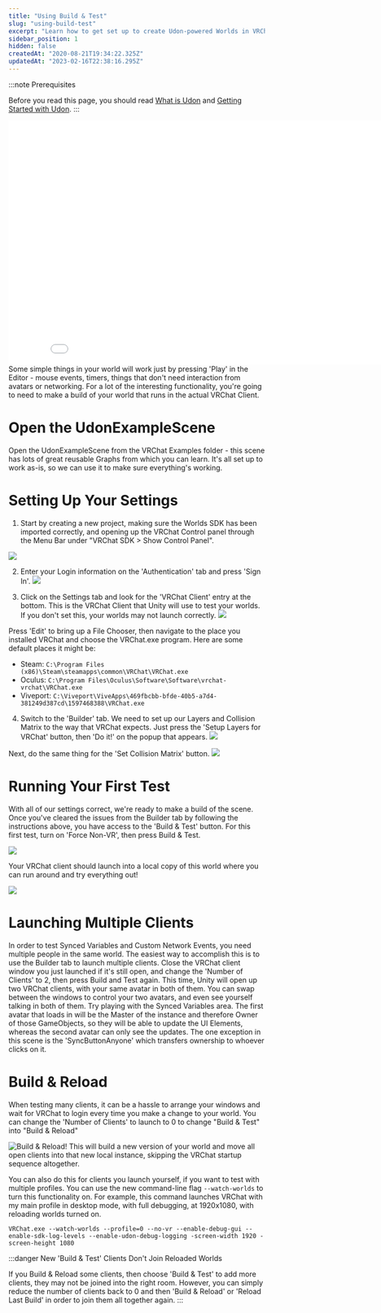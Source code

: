 ```yaml
---
title: "Using Build & Test"
slug: "using-build-test"
excerpt: "Learn how to get set up to create Udon-powered Worlds in VRChat."
sidebar_position: 1
hidden: false
createdAt: "2020-08-21T19:34:22.325Z"
updatedAt: "2023-02-16T22:38:16.295Z"
---
```

:::note Prerequisites

Before you read this page, you should read [What is Udon](/worlds/udon) and [Getting Started with Udon](/worlds/udon/getting-started-with-udon).
:::

<iframe class="embedly-embed" src="//cdn.embedly.com/widgets/media.html?src=https%3A%2F%2Fwww.youtube.com%2Fembed%2Fvideoseries%3Flist%3DPLe9XHNvXcouQjg5GULWGLj1tMzeythnQi%26start%3D0&display_name=YouTube&url=https%3A%2F%2Fwww.youtube.com%2Fwatch%3Fv%3D8yaQY0arCnc&image=https%3A%2F%2Fi.ytimg.com%2Fvi%2F8yaQY0arCnc%2Fhqdefault.jpg&key=f2aa6fc3595946d0afc3d76cbbd25dc3&type=text%2Fhtml&schema=youtube" width="854" height="480" scrolling="no" title="YouTube embed" frameborder="0" allow="autoplay; fullscreen" allowfullscreen="true"></iframe>
Some simple things in your world will work just by pressing 'Play' in the Editor - mouse events, timers, things that don't need interaction from avatars or networking. For a lot of the interesting functionality, you're going to need to make a build of your world that runs in the actual VRChat Client.

# Open the UdonExampleScene

Open the UdonExampleScene from the VRChat Examples folder - this scene has lots of great reusable Graphs from which you can learn. It's all set up to work as-is, so we can use it to make sure everything's working.

# Setting Up Your Settings

1. Start by creating a new project, making sure the Worlds SDK has been imported correctly, and opening up the VRChat Control panel through the Menu Bar under "VRChat SDK > Show Control Panel".

![](/img/worlds/using-build-test-e47cc0f-show-control-panel.png)

2. Enter your Login information on the 'Authentication' tab and press 'Sign In'.
![](/img/worlds/using-build-test-8c5c7ff-sign-in.png)

3. Click on the Settings tab and look for the 'VRChat Client' entry at the bottom. This is the VRChat Client that Unity will use to test your worlds. If you don't set this, your worlds may not launch correctly. 
![](/img/worlds/using-build-test-69f8274-installed-client-path.png)

Press 'Edit' to bring up a File Chooser, then navigate to the place you installed VRChat and choose the VRChat.exe program. Here are some default places it might be:
* Steam: `C:\Program Files (x86)\Steam\steamapps\common\VRChat\VRChat.exe`
* Oculus: `C:\Program Files\Oculus\Software\Software\vrchat-vrchat\VRChat.exe`
* Viveport: `C:\Viveport\ViveApps\469fbcbb-bfde-40b5-a7d4-381249d387cd\1597468388\VRChat.exe`

4. Switch to the 'Builder' tab. We need to set up our Layers and Collision Matrix to the way that VRChat expects.  Just press the 'Setup Layers for VRChat' button, then 'Do it!' on the popup that appears.
![](/img/worlds/using-build-test-5f05f9b-setup-layers.png)

Next, do the same thing for the 'Set Collision Matrix' button.
![](/img/worlds/using-build-test-7ccc247-set-collision-matrix.png)

# Running Your First Test

With all of our settings correct, we're ready to make a build of the scene. Once you've cleared the issues from the Builder tab by following the instructions above, you have access to the 'Build & Test' button. For this first test, turn on 'Force Non-VR', then press Build & Test.

![](/img/worlds/using-build-test-8712faf-build-and-test.png)

Your VRChat client should launch into a local copy of this world where you can run around and try everything out!

![](/img/worlds/using-build-test-2acac91-UdonExampleScene.jpg)

# Launching Multiple Clients
In order to test Synced Variables and Custom Network Events, you need multiple people in the same world. The easiest way to accomplish this is to use the Builder tab to launch multiple clients. Close the VRChat client window you just launched if it's still open, and change the 'Number of Clients' to 2, then press Build and Test again. This time, Unity will open up two VRChat clients, with your same avatar in both of them. You can swap between the windows to control your two avatars, and even see yourself talking in both of them. Try playing with the Synced Variables area. The first avatar that loads in will be the Master of the instance and therefore Owner of those GameObjects, so they will be able to update the UI Elements, whereas the second avatar can only see the updates. The one exception in this scene is the 'SyncButtonAnyone' which transfers ownership to whoever clicks on it.

# Build & Reload
When testing many clients, it can be a hassle to arrange your windows and wait for VRChat to login every time you make a change to your world. You can change the 'Number of Clients' to launch to 0 to change "Build & Test" into "Build & Reload"

![Build & Reload!](/img/worlds/using-build-test-07685ac-build-and-reload.png)
This will build a new version of your world and move all open clients into that new local instance, skipping the VRChat startup sequence altogether.

You can also do this for clients you launch yourself, if you want to test with multiple profiles. You can use the new command-line flag `--watch-worlds` to turn this functionality on. For example, this command launches VRChat with my main profile in desktop mode, with full debugging, at 1920x1080, with reloading worlds turned on.
```shell
VRChat.exe --watch-worlds --profile=0 --no-vr --enable-debug-gui --enable-sdk-log-levels --enable-udon-debug-logging -screen-width 1920 -screen-height 1080
```

:::danger New 'Build & Test' Clients Don't Join Reloaded Worlds

If you Build & Reload some clients, then choose 'Build & Test' to add more clients, they may not be joined into the right room. However, you can simply reduce the number of clients back to 0 and then 'Build & Reload' or 'Reload Last Build' in order to join them all together again.
:::